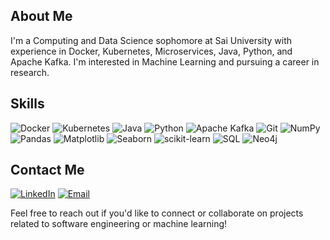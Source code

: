 ## About Me
I'm a Computing and Data Science sophomore at Sai University with experience in Docker, Kubernetes, Microservices, Java, Python, and Apache Kafka.
I'm interested in Machine Learning and pursuing a career in research.

## Skills
![Docker](https://img.shields.io/badge/Docker-2496ED?logo=docker&logoColor=white&style=for-the-badge)
![Kubernetes](https://img.shields.io/badge/Kubernetes-326CE5?logo=kubernetes&logoColor=white&style=for-the-badge)
![Java](https://img.shields.io/badge/Java-007396?logo=java&logoColor=white&style=for-the-badge)
![Python](https://img.shields.io/badge/Python-3776AB?logo=python&logoColor=white&style=for-the-badge)
![Apache Kafka](https://img.shields.io/badge/Apache%20Kafka-231F20?logo=apachekafka&logoColor=white&style=for-the-badge)
![Git](https://img.shields.io/badge/Git-F05032?logo=git&logoColor=white&style=for-the-badge)
![NumPy](https://img.shields.io/badge/NumPy-013243?logo=numpy&logoColor=white&style=for-the-badge)
![Pandas](https://img.shields.io/badge/Pandas-150458?logo=pandas&logoColor=white&style=for-the-badge)
![Matplotlib](https://img.shields.io/badge/Matplotlib-3776AB?logo=matplotlib&logoColor=white&style=for-the-badge)
![Seaborn](https://img.shields.io/badge/Seaborn-4C72B0?logo=seaborn&logoColor=white&style=for-the-badge)
![scikit-learn](https://img.shields.io/badge/scikit--learn-F7931E?logo=scikit-learn&logoColor=white&style=for-the-badge)
![SQL](https://img.shields.io/badge/SQL-4479A1?logo=sql&logoColor=white&style=for-the-badge)
![Neo4j](https://img.shields.io/badge/Neo4j-008CC1?logo=neo4j&logoColor=white&style=for-the-badge)


## Contact Me
[![LinkedIn](https://img.shields.io/badge/LinkedIn-0077B5?logo=linkedin&logoColor=white&style=for-the-badge)]([https://www.linkedin.com/in/vidhyakshayakannan](https://www.linkedin.com/in/vidhyakshaya-kannan-998469214/))
[![Email](https://img.shields.io/badge/Email-D14836?logo=gmail&logoColor=white&style=for-the-badge)](mailto:vidhyakshaya.k-26@scds.saiuniversity.edu.in)

Feel free to reach out if you'd like to connect or collaborate on projects related to software engineering or machine learning!
